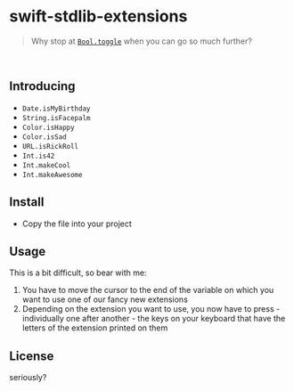 # swift-stdlib-extensions
> Why stop at [`Bool.toggle`](https://forums.swift.org/t/accepted-se-199-add-toggle-to-bool/10681) when you can go so much further?

<br>

## Introducing

- `Date.isMyBirthday`
- `String.isFacepalm`
- `Color.isHappy`
- `Color.isSad`
- `URL.isRickRoll`
- `Int.is42`
- `Int.makeCool`
- `Int.makeAwesome`

## Install
- Copy the file into your project

## Usage
This is a bit difficult, so bear with me:
1. You have to move the cursor to the end of the variable on which you want to use one of our fancy new extensions
2. Depending on the extension you want to use, you now have to press - individually one after another - the keys on your keyboard that have the letters of the extension printed on them

## License
seriously?
